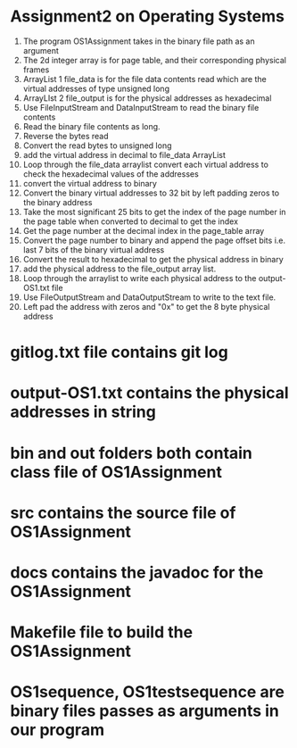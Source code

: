 # Assignment2 on Operating Systems
1. The program OS1Assignment takes in the binary file path as an argument
2. The 2d integer array is for page table, and their corresponding physical frames
3. ArrayList 1  file_data is for the file data contents read which are the virtual addresses of type unsigned long
4. ArrayLIst 2 file_output is for the physical addresses as hexadecimal 
5. Use FileInputStream and DataInputStream to read the binary file contents
6. Read the binary file contents as long. 
7. Reverse the bytes read 
8. Convert the read bytes to unsigned long
9. add the virtual address in decimal to file_data ArrayList
10. Loop through the file_data arraylist convert each virtual address to check the hexadecimal values of the addresses
11. convert the virtual address to binary 
12. Convert the binary virtual addresses to 32 bit by left padding zeros to the binary address
13. Take the most significant 25 bits to get the index of the page number in the page table when converted to decimal to get the index
14. Get the page number at the decimal index in the page_table array 
15. Convert the page number to binary and append the page offset bits i.e. last 7 bits of the binary virtual address
16. Convert the result to hexadecimal to get the physical address in binary
17. add the physical address to the file_output array list.
18. Loop through the arraylist to write each physical address to the output-OS1.txt file
19. Use FileOutputStream and DataOutputStream to write to the text file.
20. Left pad the address with zeros and "0x" to get the 8 byte physical address

# gitlog.txt file contains git log
# output-OS1.txt contains the physical addresses in string
# bin and out folders both contain class file of OS1Assignment
# src contains the source file of OS1Assignment
# docs contains the javadoc for the OS1Assignment
# Makefile file to build the OS1Assignment
# OS1sequence, OS1testsequence are binary files passes as arguments in our program
